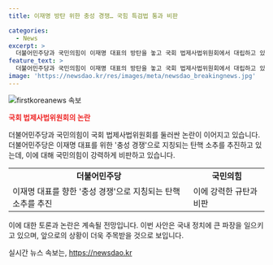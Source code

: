 ```yaml
---
title: 이재명 방탄 위한 충성 경쟁… 국힘 특검법 통과 비판

categories:
  - News
excerpt: >
  더불어민주당과 국민의힘이 이재명 대표의 방탄을 놓고 국회 법제사법위원회에서 대립하고 있다. 국민의힘 대변인 호준석은 이를 이재명 방탄이라며 비판했고, 민주당 의원들의 행동을 고압적이라고 비판했다. 이에 대한 국민들의 비판도 집중되고 있다. 해당 사안은 대한민국 정치권에서 큰 관심을 끌고 있으며, 당사자들의 행동에 대한 여론은 계속해서 논의될 전망이다.
feature_text: >
  더불어민주당과 국민의힘이 이재명 대표의 방탄을 놓고 국회 법제사법위원회에서 대립하고 있다. 국민의힘 대변인 호준석은 이를 이재명 방탄이라며 비판했고, 민주당 의원들의 행동을 고압적이라고 비판했다. 이에 대한 국민들의 비판도 집중되고 있다. 해당 사안은 대한민국 정치권에서 큰 관심을 끌고 있으며, 당사자들의 행동에 대한 여론은 계속해서 논의될 전망이다.
image: 'https://newsdao.kr/res/images/meta/newsdao_breakingnews.jpg'
---
```


<p><img src="https://newsdao.kr/res/images/meta/newsdao_breakingnews.jpg" alt="firstkoreanews 속보" /></p>

<p><b><span style="color: #ee2323;">국회 법제사법위원회의 논란</span></b></p>

<p>더불어민주당과 국민의힘이 국회 법제사법위원회를 둘러싼 논란이 이어지고 있습니다. 더불어민주당은 이재명 대표를 위한 '충성 경쟁'으로 지칭되는 탄핵 소추를 추진하고 있는데, 이에 대해 국민의힘이 강력하게 비판하고 있습니다.</p>

<table>
  <tr>
    <td style="text-align: center; height: 17px;"><b>더불어민주당</b></td>
    <td style="text-align: center; height: 17px;"><b>국민의힘</b></td>
  </tr>
  <tr>
    <td>이재명 대표를 향한 '충성 경쟁'으로 지칭되는 탄핵 소추를 추진</td>
    <td>이에 강력한 규탄과 비판</td>
  </tr>
</table>

<p>이에 대한 토론과 논란은 계속될 전망입니다. 이번 사안은 국내 정치에 큰 파장을 일으키고 있으며, 앞으로의 상황이 더욱 주목받을 것으로 보입니다.</p>
실시간 뉴스 속보는, <a href="https://newsdao.kr" rel="dofollow">https://newsdao.kr</a>


